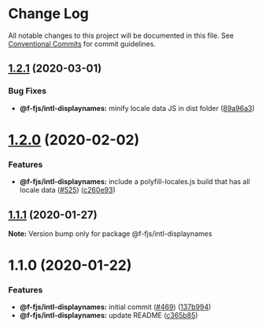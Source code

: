 # Change Log

All notable changes to this project will be documented in this file.
See [Conventional Commits](https://conventionalcommits.org) for commit guidelines.

## [1.2.1](https://github.com/formatjs/formatjs/compare/@f-fjs/intl-displaynames@1.2.0...@f-fjs/intl-displaynames@1.2.1) (2020-03-01)


### Bug Fixes

* **@f-fjs/intl-displaynames:** minify locale data JS in dist folder ([89a96a3](https://github.com/formatjs/formatjs/commit/89a96a359f095d462bc00a380e3b2e9984bb00dc))





# [1.2.0](https://github.com/formatjs/formatjs/compare/@f-fjs/intl-displaynames@1.1.1...@f-fjs/intl-displaynames@1.2.0) (2020-02-02)


### Features

* **@f-fjs/intl-displaynames:** include a polyfill-locales.js build that has all locale data ([#525](https://github.com/formatjs/formatjs/issues/525)) ([c260e93](https://github.com/formatjs/formatjs/commit/c260e93fd7f19c56dd1ee318731d6c1cb251539f))





## [1.1.1](https://github.com/formatjs/formatjs/compare/@f-fjs/intl-displaynames@1.1.0...@f-fjs/intl-displaynames@1.1.1) (2020-01-27)

**Note:** Version bump only for package @f-fjs/intl-displaynames





# 1.1.0 (2020-01-22)


### Features

* **@f-fjs/intl-displaynames:** initial commit ([#469](https://github.com/formatjs/formatjs/issues/469)) ([137b994](https://github.com/formatjs/formatjs/commit/137b994846526b02de80b024c860b2771868f236))
* **@f-fjs/intl-displaynames:** update README ([c365b85](https://github.com/formatjs/formatjs/commit/c365b85613820ce0e73326c251047a77ecf9c625))
